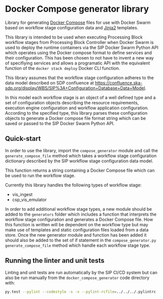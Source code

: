 # Docker Compose generator library

Library for generating
[Docker Compose](https://docs.docker.com/compose/compose-file/) files
for use with Docker Swarm based on workflow stage configuration data
and [Jinja2](http://jinja.pocoo.org/docs/2.10/) templates.

This library is intended to be used when executing Processing Block workflow
stages from Processing Block Controller when Docker Swarm is used
to deploy the runtime containers via the SIP Docker Swarm Python API which
operates using the Docker compose format to define services and their
configuration. This has been chosen to not have to invent a new way of
specifiying services and allows a programatic API with the equivalent function
of the `docker stack deploy` Docker CLI function.

This library assumes that the workflow stage configuration adheres to the
data model described on SDP confluence at
<https://confluence.ska-sdp.org/display/WBS/SIP%3A+Configuration+Database+Data+Model>.

In this model each workflow stage is an object of a well defined type and
a set of configuration objects describing the resource requirements,
execution engine configuration and workflow application configuration.
According to the specified type, this library parses these configuration
objects to generate a Docker compose file format string which can be
saved or passed to the SIP Docker Swarm Python API.

## Quick-start

In order to use the library, import the `compose_generator` module and call the
`generate_compose_file` method which takes a workflow stage configuration
dictionary described by the SIP workflow stage configuration data model.

This function returns a string containing a Docker Compose file which can
be used to run the workflow stage.

Currently this library handles the following types of workflow stage:

- vis_ingest
- csp_vis_emulator

In order to add additional workflow stage types, a new module should be added
to the `generators` folder which includes a function that interprets the
workflow stage configuration and generates a Docker Compose file. How this
function is written will be dependent on the workflow type but may make
use of templates and static configuration files loaded from a data store.
Once the new generator module and function has been added it should also be
added to the set of if statement in the `compose_generator.py`
`generate_compose_file` method which handle each workflow stage type.

## Running the linter and unit tests

Linting and unit tests are run automatically by the SIP CI/CD system but can
also be run manually from the `docker_compose_generator` code directory with:

```bash
py.test --pylint --codestyle -s -v --pylint-rcfile=../../../.pylintrc .
```
